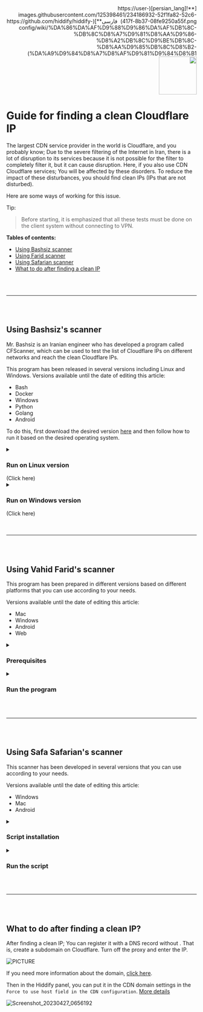 
<div dir="rtl" markdown=1>
[**![persian_lang](https://user-images.githubusercontent.com/125398461/234186932-52f1fa82-52c6-417f-8b37-08fe9250a55f.png) &nbsp;فارسی**](https://github.com/hiddify/hiddify-config/wiki/%DA%86%DA%AF%D9%88%D9%86%DA%AF%DB%8C-%DB%8C%D8%A7%D9%81%D8%AA%D9%86-%D8%A2%DB%8C%D9%BE%DB%8C-%D8%AA%D9%85%DB%8C%D8%B2-%DA%A9%D9%84%D8%A7%D8%AF%D9%81%D9%84%D8%B1)&nbsp;&nbsp;&nbsp;&nbsp;&nbsp;&nbsp;&nbsp;&nbsp;&nbsp;&nbsp;<a href="https://github.com/hiddify/hiddify-config/wiki/All-tutorials-and-videos"><img width="100" src="https://github.com/hiddify/hiddify-config/assets/125398461/8ac5b906-105c-4b98-acf5-0e12e39e33f6" /></a>
</div>

# Guide for finding a clean Cloudflare IP
The largest CDN service provider in the world is Cloudflare, and you probably know; Due to the severe filtering of the Internet in Iran, there is a lot of disruption to its services because it is not possible for the filter to completely filter it, but it can cause disruption.
Here, if you also use CDN Cloudflare services; You will be affected by these disorders. To reduce the impact of these disturbances, you should find clean IPs (IPs that are not disturbed).

Here are some ways of working for this issue. 

Tip:
> Before starting, it is emphasized that all these tests must be done on the client system without connecting to VPN.

**Tables of contents:**
- [Using Bashsiz scanner](#using-bashsizs-scanner)
- [Using Farid scanner](#using-vahid-farids-scanner)
- [Using Safarian scanner](#using-safa-safarians-scanner)
- [What to do after finding a clean IP](#what-to-do-after-finding-a-clean-ip)
<br>
<br>

***
<br>
<br>

## Using Bashsiz's scanner
Mr. Bashsiz is an Iranian engineer who has developed a program called CFScanner, which can be used to test the list of Cloudflare IPs on different networks and reach the clean Cloudflare IPs.

This program has been released in several versions including Linux and Windows. Versions available until the date of editing this article:
- Bash
- Docker
- Windows
- Python
- Golang
- Android

To do this, first download the desired version [here](https://github.com/MortezaBashsiz/CFScanner) and then follow how to run it based on the desired operating system.


<details><summary><h3>Run on Linux version</h3> (Click here)</summary>

Download the program files and first see Mr. Bashsiz's explanation of how to run it in the video below (persian).

[![](https://user-images.githubusercontent.com/125398461/229997889-eaf51d2c-e5e1-4899-aa34-6c2c73375f10.png)](https://www.youtube.com/watch?v=BKLRAHolhvM)

This program has prerequisites that must be installed in advance.
[jq](https://stedolan.github.io/jq/)&nbsp;&nbsp;&nbsp;[git](https://git-scm.com/)&nbsp;&nbsp;&nbsp;[tput](https://command-not-found.com/tput)&nbsp;&nbsp;&nbsp;[bc](https://www.gnu.org/software/bc/)&nbsp;&nbsp;&nbsp;[curl](https://curl.se/download.html)&nbsp;&nbsp;&nbsp;
[parallel](https://www.gnu.org/software/parallel/)


Then first clone it on your system with the following code.
```
git clone https://github.com/MortezaBashsiz/CFScanner.git 
```
Go to the app download folder and run access to it. 
```
cd CFScanner/bash
chmod +x ../bin/*
```
Download the config.real file. 
```
curl -s https://raw.githubusercontent.com/MortezaBashsiz/CFScanner/main/bash/ClientConfig.json -o config.real
```
It is recommended to change the config.real file based on your configuration.
 
![PICTURE](https://user-images.githubusercontent.com/125398461/234565256-4ebeb511-4876-483a-84c5-cb39d62a12ae.png)


If you want to have your own configuration file, save it under a different name that will not change when the script is updated.

#### Run the script
Go to the location of the downloaded script file and then run the script as shown below.

```
bash cfScanner.sh SUBNET DOWN threads tryCount config.real speed custom.subnets
```

![222946688-bcec3d65-7bf1-495a-b1bf-fe517f69f8822](https://user-images.githubusercontent.com/125398461/234751332-e0fa6e6b-5b97-445b-bd50-12c9d603d556.png)


For example:


```
bash cfScanner.sh SUBNET DOWN 8 1 config.real 100 custom.subnets
```
Finally, the test result is placed in the `result` folder, which you can view and use. More information on the program [wiki](https://github.com/MortezaBashsiz/CFScanner/tree/main/bash).

</details>

<details><summary><h3>Run on Windows version</h3> (Click here)</summary>

<details><summary><h4>Prerequisites</h4></summary>
First, there must be prerequisites that will be explained in order:

- Download the Windows scanner app from [the project's GitHub](https://github.com/MortezaBashsiz/CFScanner/tree/main/windows)
- Install .NET Desktop Runtime 6 app from the main application site given below

```
https://dotnet.microsoft.com/en-us/download/dotnet/6.0
```

- Checking TLS Handshake
For this, you must first enter the program folder and open `Command Prompt` inside that folder. That is, `Shift+Right click` on the folder and select `Open in Windows Terminal`.

Run the following command in the terminal environment.

`‍‍.\v2ray.exe tls ping sub.yourdomain.com`

Put your subdomain instead of `sub.yourdomain.com`. If handshake `succeeded` message appears; It means that the scanner is ready to use, otherwise you should make temporary changes in the certificate settings on Cloudflare website.

Set the TLS version to TLS 1.0 and disable the TLS 1.3 option.

![Image](https://user-images.githubusercontent.com/125398461/234774581-c1a07bdb-352f-43cc-97f7-2ce6c87a761d.png)

* Note: Don't forget to return these options to the first state after testing.
* Prepare the config template structures for testing.
If you want to test your configurations, you must apply them in the Json file related to the connection in the program folder. This change needs to be applied in `inbound`.

```

{
  "inbounds": [{
    "port": "PORTPORT", 
    "listen": "127.0.0.1",
    "tag": "socks-inbound",
    "protocol": "socks",
    "settings": {
...
```
And also apply this change in `outbound`.

```
{
"outbounds": [
   {
   "protocol": "vmess",
   "settings": {
     "vnext": [{
       "address": "IP.IP.IP.IP",
...
```

Now, for ease of work, some examples of configuration templates that iSegaro has worked hard to present; You can choose one according to your needs.

* Be careful, in these structures, only in the `outbounds` part, you should change the configuration specifications including 5 parts `Port, UUID, PATH, HOST, SNI`, which are marked with the word `xxxxx`, so wherever there is the word `xxxxx`, change it only depending on your configuration. And do not change the rest of the codes.

- Example template for Vmess+WS+TLS :

```
{
  "inbounds": [{
    "port": "PORTPORT", 
    "listen": "127.0.0.1",
    "tag": "socks-inbound",
    "protocol": "socks",
    "settings": {
      "auth": "noauth",
      "udp": false,
      "ip": "127.0.0.1"
    },
    "sniffing": {
      "enabled": true,
      "destOverride": ["http", "tls"]
    }
  }],
  "outbounds": [
    {
    "protocol": "vmess",
    "settings": {
      "vnext": [{
        "address": "IP.IP.IP.IP", 
        "port": xxxxx,
        "users": [{"id": "xxxxx" }]
      }]
    },
		"streamSettings": {
        "network": "ws",
        "security": "tls",
        "wsSettings": {
            "headers": {
                "Host": "xxxxx"
            },
            "path": "xxxxx"
        },
        "tlsSettings": {
            "serverName": "xxxxx",
            "allowInsecure": false,
			"fingerprint": "chrome",
			"alpn": [
			"http/1.1"
			]
        }
    }
	}],
  "other": {}
}
```

- Example template for Vless+GRPC+TLS :

```
{
  "inbounds": [{
    "port": "PORTPORT", 
    "listen": "127.0.0.1",
    "tag": "socks-inbound",
    "protocol": "socks",
    "settings": {
      "auth": "noauth",
      "udp": false,
      "ip": "127.0.0.1"
    },
    "sniffing": {
      "enabled": true,
      "destOverride": ["http", "tls"]
    }
  }],
  "outbounds": [
    {
    "protocol": "vless",
    "settings": {
      "vnext": [{
        "address": "IP.IP.IP.IP", 
        "port": xxxxx,
        "users": [{"id": "xxxxx",
		"encryption": "none"
			}]
      }]
    },
		"streamSettings": {
        "network": "grpc",
        "security": "tls",
        "tlsSettings": {
          "allowInsecure": false,
          "serverName": "xxxxx",
          "alpn": [
            "http/1.1"
          ],
          "fingerprint": "chrome"
        },
        "grpcSettings": {
          "serviceName": "",
          "multiMode": false
        }
      }
	}],
  "other": {}
}
```

- Example template for Trojan+WS+TLS :

```
{
  "inbounds": [{
    "port": "PORTPORT", 
    "listen": "127.0.0.1",
    "tag": "socks-inbound",
    "protocol": "socks",
    "settings": {
      "auth": "noauth",
      "udp": false,
      "ip": "127.0.0.1"
    },
    "sniffing": {
      "enabled": true,
      "destOverride": ["http", "tls"]
    }
  }],
  "outbounds": [
    {
      "tag": "proxy",
      "protocol": "trojan",
      "settings": {
        "servers": [
          {
            "address": "IP.IP.IP.IP",
            "method": "chacha20",
            "ota": false,
            "password": "xxxxx",
            "port": xxxxx,
            "level": 1,
            "flow": ""
          }
        ]
      },
      "streamSettings": {
        "network": "ws",
        "security": "tls",
        "tlsSettings": {
          "allowInsecure": false,
          "serverName": "xxxxx",
          "alpn": [
            "http/1.1"
          ],
          "fingerprint": "chrome"
        },
        "wsSettings": {
          "path": "xxxxx",
          "headers": {
            "Host": "xxxxx"
          }
        }
      },
      "mux": {
        "enabled": false,
        "concurrency": -1
      }
    }
  ],
  "other": {}
}
```

- Example template for Vless+WS+TLS :

```
{
"inbounds": [{
    "port": "PORTPORT", 
    "listen": "127.0.0.1",
    "tag": "socks-inbound",
    "protocol": "socks",
    "settings": {
      "auth": "noauth",
      "udp": false,
      "ip": "127.0.0.1"
    },
    "sniffing": {
      "enabled": true,
      "destOverride": ["http", "tls"]
    }
  }],
  "outbounds": [
    {
      "tag": "proxy",
      "protocol": "vless",
      "settings": {
        "vnext": [{
        "address": "IP.IP.IP.IP", 
        "port": xxxxx,
        "users": [{"id": "xxxxx",
		"encryption": "none"
			}]
      }]
      },
      "streamSettings": {
        "network": "ws",
        "security": "tls",
        "tlsSettings": {
          "allowInsecure": false,
          "serverName": "xxxxx",
          "alpn": [
            "http/1.1"
          ],
          "fingerprint": "chrome"
        },
        "wsSettings": {
          "path": "xxxxx",
          "headers": {
            "Host": "xxxxx"
          }
        }
      }
    }
  ],
	"other": {}
}
```

Finally, present your configuration according to the examples for the next step or use the default configuration.




</details>

Now suppose you have completed the prerequisites; All you need is the config file of the sample program or the config file created by yourself, which is in Json format; From the menu `Tools > Add custom v2ray config`, put it in the program so that the scan is done based on it, otherwise the program will scan with the default configuration.

![App](https://user-images.githubusercontent.com/125398461/234803794-7c7f5bb9-0967-4f1b-b519-9db266b7a0e7.png)

1. From `Tools > Add custom v2ray config`, you can give the desired file according to the described pattern to the software so that the scan can be done based on it.

2. You can specify the download or upload test type or both.

3. In this section, you can specify the number of simultaneous IPs to be tested by the scanner. It is suggested to increase this number step by step and increase or decrease it based on the CPU processing power of your system. Its default value is 4.

4. The fastest IP will be displayed after the scan is completed

5. The range of tested IPs is displayed

6. From this section, you can give the software the IP range you want to scan based on it.

* **Suggestion:** You can set the software to scan the entire default IP range once. For the next time, you can just scan this output (with higher accuracy), you will probably get a better result. Also, if you take an upload test, you will probably get a better result. All this depends on your efforts and creativity.

</details>
<br>
<br>

***
<br>
<br>

## Using Vahid Farid's scanner
This program has been prepared in different versions based on different platforms that you can use according to your needs.

Versions available until the date of editing this article:
* Mac
* Windows
* Android
* Web
<details><summary><h3>Prerequisites</h3></summary>
- First, [download Python](https://www.python.org/downloads/) according to your operating system.
- Download the compressed file of the code [here](https://github.com/vfarid/cf-ip-scanner-py) and then extract it.
- Now you need to install requests.

```
pip install requests
```

</details>

<details><summary><h3>Run the program</h3></summary>
- Open the terminal program to run in the extracted folder. That is, for example, in Windows, enter the program folder and `Shift+Right click` and then click `Open in Command Prompt` to enter the terminal from that folder. 

- Now type the following command to run the program.

```
python start.py
```
- At first, you enter the required IP number.
- In the next step, enter the maximum delay you want in milliseconds. For example, 500 means 500 milliseconds
- You can choose the range you want to scan. Use comma to select multiple ranges and use `-` to ignore one range.
- You can exclude multiple sufferings from the search. Use comma to select multiple ranges and use `-` to ignore one range.
- In the next step, you can specify the size of the packets sent for scanning in kilobytes. The higher the volume, the higher the scanning accuracy, but on the other hand, the volume of traffic also increases.
- Set the download speed according to your needs so that it finds the IPs whose download speed is higher than this value. Enter the speed in Mbps.
- In the next step, set the upload speed according to your needs so that it finds the IPs whose upload speed is higher than this value. Enter this value in Mbps.
- In the next step, if needed, you can enter the scanned results directly into Cloudflare or ignore it until the scan starts.
- If you have typed `y` in the answer to the previous step, you must enter the email connected to your Cloudflare account here.
     Then copy the `Zone ID` in the next step. To find the `Zone ID`, enter the domain settings in your account, then find and copy the `Zone ID` as shown in the image below.

![Image](https://user-images.githubusercontent.com/125398461/235452066-9be0f0d9-e314-47cc-9565-4e05158b9d00.png)

- In this step, you need to give your global token to the software. For this, click on `Get your API token` on the main page of the dashboard.

![Image](https://user-images.githubusercontent.com/125398461/235454090-7a23c21a-fd1a-4fe8-9eb9-d9343402929b.png)

- Then, on the tokens page in `Global API Key`, select the `View` option.

![Image](https://user-images.githubusercontent.com/125398461/235454894-4e8bad4d-6561-4dec-9d5a-859ef0f64932.png)

- Here it will ask you for your account password and then display your token.

![Image](https://user-images.githubusercontent.com/125398461/235455122-9d39781e-bb9b-4abb-8c77-a4b68a07f048.png)

- Copy this token into the software.
- Then give the desired subdomain to register these IPs on your domain. For example, `cf.yourdomain.com`
- After that, the scanner will start scanning and at the end, the IPs will be displayed to you based on the given specifications. Also, if you have completed the IP registration section in Cloudflare, these IPs will also be registered in Cloudflare on the desired subdomain. That is, you will have subdomains in Cloudflare that are automatically registered with the name `cf.yourdomain.com` and with the IPs found by the scanner with the proxy turned off.

</details>

<br>
<br>

***
<br>
<br>

## Using Safa Safarian's scanner
This scanner has been developed in several versions that you can use according to your needs.

Versions available until the date of editing this article:
- Windows
- Mac
- Android

<details><summary><h3>Script installation</h3></summary>

<details><summary><h4>Windows</h4></summary>
* First, download Python from [this link](https://www.python.org/downloads/windows/).
* When installing Python, don't forget to check pip installation and add Python to PATH.
* Download the [original compressed scanner](https://github.com/SafaSafari/ss-cloud-scanner/archive/refs/heads/main.zip) file and extract it.
* Open a `Command Prompt` terminal in the extracted path. That is, enter the extracted path. Press `Shift+Right click` to open terminal.
* Use the following command to install the prerequisites.

```
pip install -r ./requirements.txt
```

- After installing the prerequisites, the work is finished and it is time to run the program.

</details>

<details><summary><h4>Android</h4></summary>

- To install on the Android operating system, you need a program called Termux, which you can download [here](https://github.com/termux/termux-app/releases/).
- Here you will come across several apk files from which you should select one based on your device type. If you do not know the type of your Android device, download and install armeabi-v7a version.
- Next, by opening the Termux program, the command line will be shown to you, enter the following commands in order.
- In the installation process, answer all the questions with `y`.

```
pkg update -y; pkg install -y python python-pip openssl python-cryptography
```

- Then run the following command.


```
curl -sLo main.zip https://github.com/SafaSafari/ss-cloud-scanner/archive/refs/heads/main.zip && unzip -qq main.zip && rm main.zip
```

- After that enter the program folder and install the prerequisites.


```
cd ss-cloud-scanner-main
pip install -r ./requirements.txt
```

- After installing the prerequisites, the work is finished and it is time to run the program.

</details>

</details>



<details><summary><h3>Run the script</h3></summary>

- With the following command, the program starts.


python main.py


* As soon as it runs, the program will ask you for the number of required IPs.
* In the next step, the type of scan can be specified.
* Then it will ask you to scan with `https` or `http`.
* And then it starts scanning and after some time healthy IPs (if any) will appear on the screen.
* If type 2 is selected, it will ask you for the `uuid`, `domain`, `port`, and `path` of the proxy used, and as soon as you enter them in the desired places, the scanning operation will begin. Thus mode 2 will scan with your config settings.

**Speed mode**

This type of scanning uses an alternative worker due to the whitelist of SNI in Iran, which greatly increases the efficiency of this scanning model.

**Vmess mode**
This scanning model practically simulates a proxy connection by creating a Vmess packet and sending it to the server with Websocket. Alternative scanners do this using V2ray or Xray kernels, but this scanner does this purely with Python. has implemented

[Refrence](https://github.com/SafaSafari/ss-cloud-scanner)

</details>





<br>
<br>

***
<br>
<br>

## What to do after finding a clean IP?
After finding a clean IP; You can register it with a DNS record without . That is, create a subdomain on Cloudflare. Turn off the proxy and enter the IP.

![PICTURE](https://user-images.githubusercontent.com/125398461/234565984-a2560018-7106-421f-850d-fb9db5687b26.png)

If you need more information about the domain, [click here](https://github.com/hiddify/hiddify-config/wiki/Domain-types-and-how-to-register-them).



Then in the Hiddify panel, you can put it in the CDN domain settings in the `Force to use host field in the CDN configuration`. [More details](https://github.com/hiddify/hiddify-config/wiki/How-to-configure-Hiddify-Panel-properly#cdn-domain)

![Screenshot_20230427_0656192](https://user-images.githubusercontent.com/125398461/234752684-280b90e8-0b00-4106-b744-b06117821b0f.png)
